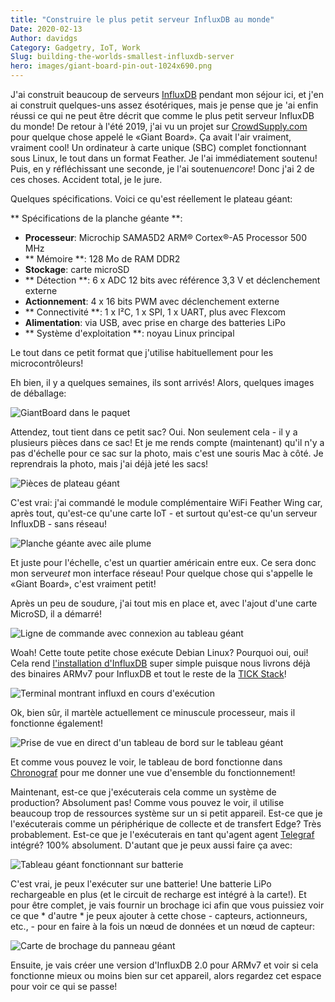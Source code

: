 ```yaml
---
title: "Construire le plus petit serveur InfluxDB au monde"
Date: 2020-02-13
Author: davidgs
Category: Gadgetry, IoT, Work
Slug: building-the-worlds-smallest-influxdb-server
hero: images/giant-board-pin-out-1024x690.png
---
```


J'ai construit beaucoup de serveurs [InfluxDB](https://www.influxdata.com/products/influxdb-overview/) pendant mon séjour ici, et j'en ai construit quelques-uns assez ésotériques, mais je pense que je 'ai enfin réussi ce qui ne peut être décrit que comme le plus petit serveur InfluxDB du monde! De retour à l'été 2019, j'ai vu un projet sur [CrowdSupply.com](https://www.crowdsupply.com/groboards/giant-board) pour quelque chose appelé le «Giant Board». Ça avait l'air vraiment, vraiment cool! Un ordinateur à carte unique (SBC) complet fonctionnant sous Linux, le tout dans un format Feather. Je l'ai immédiatement soutenu! Puis, en y réfléchissant une seconde, je l'ai soutenu*encore*! Donc j'ai 2 de ces choses. Accident total, je le jure.

Quelques spécifications. Voici ce qu'est réellement le plateau géant:

** Spécifications de la planche géante **:

- **Processeur**: Microchip SAMA5D2 ARM® Cortex®-A5 Processor 500 MHz
- ** Mémoire **: 128 Mo de RAM DDR2
- **Stockage**: carte microSD
- ** Détection **: 6 x ADC 12 bits avec référence 3,3 V et déclenchement externe
- **Actionnement**: 4 x 16 bits PWM avec déclenchement externe
- ** Connectivité **: 1 x I²C, 1 x SPI, 1 x UART, plus avec Flexcom
- **Alimentation**: via USB, avec prise en charge des batteries LiPo
- ** Système d'exploitation **: noyau Linux principal

Le tout dans ce petit format que j'utilise habituellement pour les microcontrôleurs!

Eh bien, il y a quelques semaines, ils sont arrivés! Alors, quelques images de déballage:

![GiantBoard dans le paquet](/posts/category/database/images/IMG_6750-768x1024.png)

Attendez, tout tient dans ce petit sac? Oui. Non seulement cela - il y a plusieurs pièces dans ce sac! Et je me rends compte (maintenant) qu'il n'y a pas d'échelle pour ce sac sur la photo, mais c'est une souris Mac à côté. Je reprendrais la photo, mais j'ai déjà jeté les sacs!

![Pièces de plateau géant](/posts/category/database/images/IMG_6752-1-768x1024.png)

C'est vrai: j'ai commandé le module complémentaire WiFi Feather Wing car, après tout, qu'est-ce qu'une carte IoT - et surtout qu'est-ce qu'un serveur InfluxDB - sans réseau!

![Planche géante avec aile plume](/posts/category/database/images/IMG_6754-1-768x1024.png)

Et juste pour l'échelle, c'est un quartier américain entre eux. Ce sera donc mon serveur*et* mon interface réseau! Pour quelque chose qui s'appelle le «Giant Board», c'est vraiment petit!

Après un peu de soudure, j'ai tout mis en place et, avec l'ajout d'une carte MicroSD, il a démarré!

![Ligne de commande avec connexion au tableau géant](/posts/category/database/images/Screen-Shot-2020-02-11-at-9.04.12-AM.png)

Woah! Cette toute petite chose exécute Debian Linux? Pourquoi oui, oui! Cela rend [l'installation d'InfluxDB](https://docs.influxdata.com/influxdb/v1.7/introduction/installation/) super simple puisque nous livrons déjà des binaires ARMv7 pour InfluxDB et tout le reste de la [TICK Stack](https://www.influxdata.com/time-series-platform/)!

![Terminal montrant influxd en cours d'exécution](/posts/category/database/images/Screen-Shot-2020-02-11-at-9.07.54-AM.png)

Ok, bien sûr, il martèle actuellement ce minuscule processeur, mais il fonctionne également!

![Prise de vue en direct d'un tableau de bord sur le tableau géant](/posts/category/database/images/Kapture-2020-01-21-at-12.22.19-1024x372.gif)

Et comme vous pouvez le voir, le tableau de bord fonctionne dans [Chronograf](https://www.influxdata.com/time-series-platform/chronograf/) pour me donner une vue d'ensemble du fonctionnement!

Maintenant, est-ce que j'exécuterais cela comme un système de production? Absolument pas! Comme vous pouvez le voir, il utilise beaucoup trop de ressources système sur un si petit appareil. Est-ce que je l'exécuterais comme un périphérique de collecte et de transfert Edge? Très probablement. Est-ce que je l'exécuterais en tant qu'agent agent [Telegraf](https://www.influxdata.com/time-series-platform/telegraf/) intégré? 100% absolument. D'autant que je peux aussi faire ça avec:

![Tableau géant fonctionnant sur batterie](/posts/category/database/images/IMG_6779-768x1024.png)

C'est vrai, je peux l'exécuter sur une batterie! Une batterie LiPo rechargeable en plus (et le circuit de recharge est intégré à la carte!). Et pour être complet, je vais fournir un brochage ici afin que vous puissiez voir ce que * d'autre * je peux ajouter à cette chose - capteurs, actionneurs, etc., - pour en faire à la fois un nœud de données et un nœud de capteur:

![Carte de brochage du panneau géant](/posts/category/database/images/giant-board-pin-out-1024x690.png)

Ensuite, je vais créer une version d'InfluxDB 2.0 pour ARMv7 et voir si cela fonctionne mieux ou moins bien sur cet appareil, alors regardez cet espace pour voir ce qui se passe!
